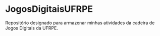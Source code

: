 # JogosDigitaisUFRPE
Repositório designado para armazenar minhas atividades da cadeira de Jogos Digitais da UFRPE.
